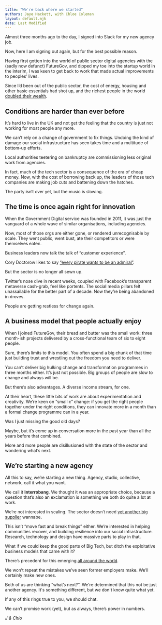 ```yaml
---
title: "We're back where we started"
authors: Jaye Hackett, with Chloe Coleman
layout: default.njk
date: Last Modified
---
```


Almost three months ago to the day, I signed into Slack for my new agency job.

Now, here I am signing out again, but for the best possible reason.

Having first gotten into the world of public sector digital agencies with the (sadly now defunct) FutureGov, and dipped my toe into the startup world in the interim, I was keen to get back to work that made actual improvements to peoples’ lives.

Since I’d been out of the public sector, the cost of energy, housing and other basic essentials had shot up, and the richest people in the world [doubled their wealth](https://www.cbsnews.com/news/billionaire-wealth-covid-pandemic-12-trillion-jeff-bezos-wealth-tax/).

## Conditions are harder than ever before

It’s hard to live in the UK and not get the feeling that the country is just not working for most people any more.

We can’t rely on a change of government to fix things. Undoing the kind of damage our social infrastructure has seen takes time and a multitude of bottom-up efforts.

Local authorities teetering on bankruptcy are commissioning less original work from agencies.

In fact, much of the tech sector is a consequence of the era of cheap money. Now, with the cost of borrowing back up, the leaders of those tech companies are making job cuts and battening down the hatches.

The party isn‘t over yet, but the music is slowing.

## The time is once again right for innovation

When the Government Digital service was founded in 2011, it was just the vanguard of a whole wave of similar organisations, including agencies.

Now, most of those orgs are either gone, or rendered unrecognisable by scale. They went public, went bust, ate their competitors or were themselves eaten.

Business leaders now talk the talk of “customer experience”.

Cory Doctorow likes to say [“every pirate wants to be an admiral”](https://www.theguardian.com/commentisfree/video/2011/may/30/internet-piracy-cory-doctorow).

But the sector is no longer all sewn up.

Twitter’s nose dive in recent weeks, coupled with Facebook’s transparent metaverse cash-grab, feel like portents. The social media pillars felt unassailable for the better part of a decade. Now they’re being abandoned in droves.

People are getting restless for change again.

## A business model that people actually enjoy

When I joined FutureGov, their bread and butter was the small work: three month-ish projects delivered by a cross-functional team of six to eight people.

Sure, there’s limits to this model. You often spend a big chunk of that time just building trust and wrestling out the freedom you need to deliver.

You can’t deliver big hulking change and transformation programmes in three months either. It’s just not possible. Big groups of people are slow to change and always will be.

But there’s also advantages. A diverse income stream, for one.

At their heart, these little bits of work are about experimentation and creativity. We’re keen on “small c” change: if you get the right people together under the right conditions, they can innovate more in a month than a formal change programme can in a year.

Was I just missing the good old days?

Maybe, but it’s come up in conversation more in the past year than all the years before that combined.

More and more people are disillusioned with the state of the sector and wondering what’s next.

## We’re starting a new agency

All this to say, we’re starting a new thing. Agency, studio, collective, network, call it what you want.

We call it **Interrobang**. We thought it was an appropriate choice, because a question that’s also an exclamation is something we both do quite a lot at work.

We’re not interested in scaling. The sector doesn’t need [yet another big supplier](https://www.tussell.com/insights/uk-government-strategic-suppliers%23Profiles&sa=D) wannabe.

This isn’t “move fast and break things” either. We’re interested in helping communities recover, and building resilience into our social infrastructure. Research, technology and design have massive parts to play in that.

What if we could keep the good parts of Big Tech, but ditch the exploitative business models that came with it?

There’s precedent for this emerging [all around the world](https://drivers.coop).

We won’t repeat the mistakes we’ve seen former employers make. We’ll certainly make new ones.

Both of us are thinking “what’s next?”. We're determined that this not be just another agency. It's something different, but we don't know quite what yet.

If any of this rings true to you, we should chat.

We can’t promise work (yet), but as always, there’s power in numbers.

_J & Chlo_
